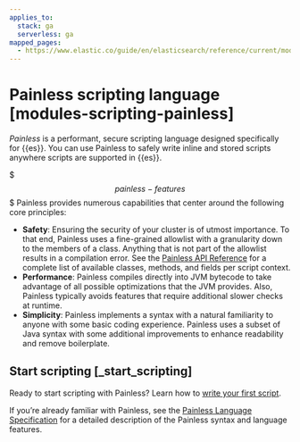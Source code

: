 ```yaml
---
applies_to:
  stack: ga
  serverless: ga
mapped_pages:
  - https://www.elastic.co/guide/en/elasticsearch/reference/current/modules-scripting-painless.html
---
```


# Painless scripting language [modules-scripting-painless]

*Painless* is a performant, secure scripting language designed specifically for {{es}}. You can use Painless to safely write inline and stored scripts anywhere scripts are supported in {{es}}.

$$$painless-features$$$
Painless provides numerous capabilities that center around the following core principles:

* **Safety**: Ensuring the security of your cluster is of utmost importance. To that end, Painless uses a fine-grained allowlist with a granularity down to the members of a class. Anything that is not part of the allowlist results in a compilation error. See the [Painless API Reference](https://www.elastic.co/guide/en/elasticsearch/painless/current/painless-api-reference.html) for a complete list of available classes, methods, and fields per script context.
* **Performance**: Painless compiles directly into JVM bytecode to take advantage of all possible optimizations that the JVM provides. Also, Painless typically avoids features that require additional slower checks at runtime.
* **Simplicity**: Painless implements a syntax with a natural familiarity to anyone with some basic coding experience. Painless uses a subset of Java syntax with some additional improvements to enhance readability and remove boilerplate.


## Start scripting [_start_scripting]

Ready to start scripting with Painless? Learn how to [write your first script](modules-scripting-using.md).

If you’re already familiar with Painless, see the [Painless Language Specification](elasticsearch://reference/scripting-languages/painless/painless-language-specification.md) for a detailed description of the Painless syntax and language features.
